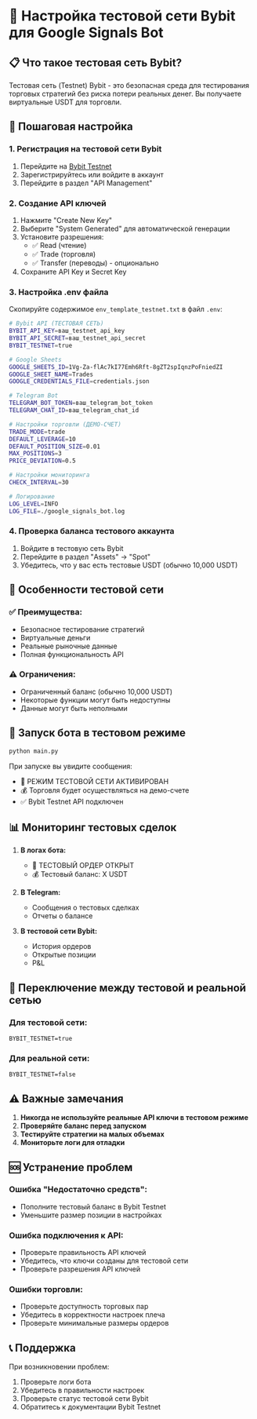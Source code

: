 # 🎯 Настройка тестовой сети Bybit для Google Signals Bot

## 📋 Что такое тестовая сеть Bybit?

Тестовая сеть (Testnet) Bybit - это безопасная среда для тестирования торговых стратегий без риска потери реальных денег. Вы получаете виртуальные USDT для торговли.

## 🔧 Пошаговая настройка

### 1. Регистрация на тестовой сети Bybit

1. Перейдите на [Bybit Testnet](https://testnet.bybit.com/)
2. Зарегистрируйтесь или войдите в аккаунт
3. Перейдите в раздел "API Management"

### 2. Создание API ключей

1. Нажмите "Create New Key"
2. Выберите "System Generated" для автоматической генерации
3. Установите разрешения:
   - ✅ Read (чтение)
   - ✅ Trade (торговля)
   - ✅ Transfer (переводы) - опционально
4. Сохраните API Key и Secret Key

### 3. Настройка .env файла

Скопируйте содержимое `env_template_testnet.txt` в файл `.env`:

```bash
# Bybit API (ТЕСТОВАЯ СЕТЬ)
BYBIT_API_KEY=ваш_testnet_api_key
BYBIT_API_SECRET=ваш_testnet_api_secret
BYBIT_TESTNET=true

# Google Sheets
GOOGLE_SHEETS_ID=1Vg-Za-flAc7kI77Emh6Rft-8gZT2spIqnzPoFniedZI
GOOGLE_SHEET_NAME=Trades
GOOGLE_CREDENTIALS_FILE=credentials.json

# Telegram Bot
TELEGRAM_BOT_TOKEN=ваш_telegram_bot_token
TELEGRAM_CHAT_ID=ваш_telegram_chat_id

# Настройки торговли (ДЕМО-СЧЕТ)
TRADE_MODE=trade
DEFAULT_LEVERAGE=10
DEFAULT_POSITION_SIZE=0.01
MAX_POSITIONS=3
PRICE_DEVIATION=0.5

# Настройки мониторинга
CHECK_INTERVAL=30

# Логирование
LOG_LEVEL=INFO
LOG_FILE=./google_signals_bot.log
```

### 4. Проверка баланса тестового аккаунта

1. Войдите в тестовую сеть Bybit
2. Перейдите в раздел "Assets" → "Spot"
3. Убедитесь, что у вас есть тестовые USDT (обычно 10,000 USDT)

## 🎯 Особенности тестовой сети

### ✅ Преимущества:
- Безопасное тестирование стратегий
- Виртуальные деньги
- Реальные рыночные данные
- Полная функциональность API

### ⚠️ Ограничения:
- Ограниченный баланс (обычно 10,000 USDT)
- Некоторые функции могут быть недоступны
- Данные могут быть неполными

## 🚀 Запуск бота в тестовом режиме

```bash
python main.py
```

При запуске вы увидите сообщения:
- 🎯 РЕЖИМ ТЕСТОВОЙ СЕТИ АКТИВИРОВАН
- 💰 Торговля будет осуществляться на демо-счете
- ✅ Bybit Testnet API подключен

## 📊 Мониторинг тестовых сделок

1. **В логах бота:**
   - 🎯 ТЕСТОВЫЙ ОРДЕР ОТКРЫТ
   - 💰 Тестовый баланс: X USDT

2. **В Telegram:**
   - Сообщения о тестовых сделках
   - Отчеты о балансе

3. **В тестовой сети Bybit:**
   - История ордеров
   - Открытые позиции
   - P&L

## 🔄 Переключение между тестовой и реальной сетью

### Для тестовой сети:
```env
BYBIT_TESTNET=true
```

### Для реальной сети:
```env
BYBIT_TESTNET=false
```

## ⚠️ Важные замечания

1. **Никогда не используйте реальные API ключи в тестовом режиме**
2. **Проверяйте баланс перед запуском**
3. **Тестируйте стратегии на малых объемах**
4. **Мониторьте логи для отладки**

## 🆘 Устранение проблем

### Ошибка "Недостаточно средств":
- Пополните тестовый баланс в Bybit Testnet
- Уменьшите размер позиции в настройках

### Ошибка подключения к API:
- Проверьте правильность API ключей
- Убедитесь, что ключи созданы для тестовой сети
- Проверьте разрешения API ключей

### Ошибки торговли:
- Проверьте доступность торговых пар
- Убедитесь в корректности настроек плеча
- Проверьте минимальные размеры ордеров

## 📞 Поддержка

При возникновении проблем:
1. Проверьте логи бота
2. Убедитесь в правильности настроек
3. Проверьте статус тестовой сети Bybit
4. Обратитесь к документации Bybit Testnet 